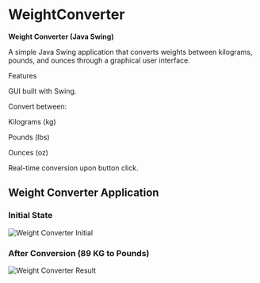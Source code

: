 # WeightConverter
**Weight Converter (Java Swing)**

A simple Java Swing application that converts weights between kilograms, pounds, and ounces through a graphical user interface.

Features

GUI built with Swing.

Convert between:

Kilograms (kg)

Pounds (lbs)

Ounces (oz)

Real-time conversion upon button click.

## Weight Converter Application

### Initial State
![Weight Converter Initial](https://pplx-res.cloudinary.com/image/private/user_uploads/17663009/d7c082ba-92c5-43ea-82f6-157b7a47dda8/image.jpg)

### After Conversion (89 KG to Pounds)
![Weight Converter Result](https://pplx-res.cloudinary.com/image/private/user_uploads/17663009/e68bb872-1e46-446f-b5cf-9de68e5c6f5f/image.jpg)
